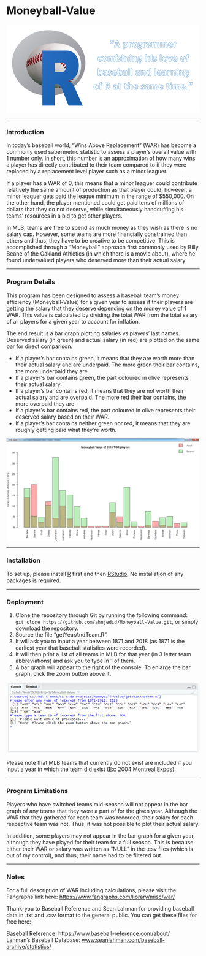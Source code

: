 # Moneyball-Value
<img src="https://github.com/ahnjedid/Moneyball-Value/blob/master/screenshots/coverPhoto.png">

<hr>

### Introduction
In today’s baseball world, “Wins Above Replacement” (WAR) has become a commonly used sabermetric statistic to assess a player’s overall value with 1 number only.   In short, this number is an approximation of how many wins a player has directly contributed to their team compared to if they were replaced by a replacement level player such as a minor leaguer.

If a player has a WAR of 0, this means that a minor leaguer could contribute relatively the same amount of production as that player could, however, a minor leaguer gets paid the league minimum in the range of $550,000.  On the other hand, the player mentioned could get paid tens of millions of dollars that they do not deserve, while simultaneously handcuffing his teams’ resources in a bid to get other players.

In MLB, teams are free to spend as much money as they wish as there is no salary cap.  However, some teams are more financially constrained than others and thus, they have to be creative to be competitive.  This is accomplished through a “Moneyball” approach first commonly used by Billy Beane of the Oakland Athletics (in which there is a movie about), where he found undervalued players who deserved more than their actual salary.

<hr>

### Program Details
This program has been designed to assess a baseball team’s money efficiency (Moneyball-Value) for a given year to assess if their players are getting the salary that they deserve depending on the money value of 1 WAR.  This value is calculated by dividing the total WAR from the total salary of all players for a given year to account for inflation.

The end result is a bar graph plotting salaries vs players’ last names. Deserved salary (in green) and actual salary (in red) are plotted on the same bar for direct comparison.

<ul>
    <li>If a player’s bar contains green, it means that they are worth more than their actual salary and are underpaid. The more green their bar contains, the more underpaid they are.</li>
    <li>If a player's bar contains green, the part coloured in olive represents their actual salary.</li>
    <li>If a player’s bar contains red, it means that they are not worth their actual salary and are overpaid.  The more red their bar contains, the more overpaid they are.</li>
    <li>If a player's bar contains red, the part coloured in olive represents their deserved salary based on their WAR.</li>
    <li>If a player’s bar contains neither green nor red, it means that they are roughly getting paid what they’re worth.</li>
</ul>

<img src="https://github.com/ahnjedid/Moneyball-Value/blob/master/screenshots/barGraphScreenshot.png">

<hr>

### Installation
To set up, please install <a href="https://cran.r-project.org/">R</a> first and then <a href="https://www.rstudio.com/products/rstudio/download/">RStudio</a>. No installation of any packages is required.

<hr>

### Deployment
1. Clone the repository through Git by running the following command:<br>
`git clone https://github.com/ahnjedid/Moneyball-Value.git`, or simply download the repository.
2. Source the file “getYearAndTeam.R”. 
3. It will ask you to input a year between 1871 and 2018 (as 1871 is the earliest year that baseball statistics were recorded).
4. It will then print a list of all teams in MLB for that year (in 3 letter team abbreviations) and ask you to type in 1 of them.  
5. A bar graph will appear to the right of the console.  To enlarge the bar graph, click the zoom button above it.
    
<img src="https://github.com/ahnjedid/Moneyball-Value/blob/master/screenshots/inputScreenshot.png">

Please note that MLB teams that currently do not exist are included if you input a year in which the team did exist (Ex: 2004 Montreal Expos).

<hr>

### Program Limitations
Players who have switched teams mid-season will not appear in the bar graph of any teams that they were a part of for the given year.  Although the WAR that they gathered for each team was recorded, their salary for each respective team was not. Thus, it was not possible to plot their actual salary.

In addition, some players may not appear in the bar graph for a given year, although they have played for their team for a full season.  This is because either their WAR or salary was written as “NULL” in the .csv files (which is out of my control), and thus, their name had to be filtered out.

<hr>

### Notes
For a full description of WAR including calculations, please visit the Fangraphs link here: https://www.fangraphs.com/library/misc/war/

Thank-you to Baseball Reference and Sean Lahman for providing baseball data in .txt and .csv format to the general public.  You can get these files for free here:

Baseball Reference: https://www.baseball-reference.com/about/  
Lahman’s Baseball Database: www.seanlahman.com/baseball-archive/statistics/ 
